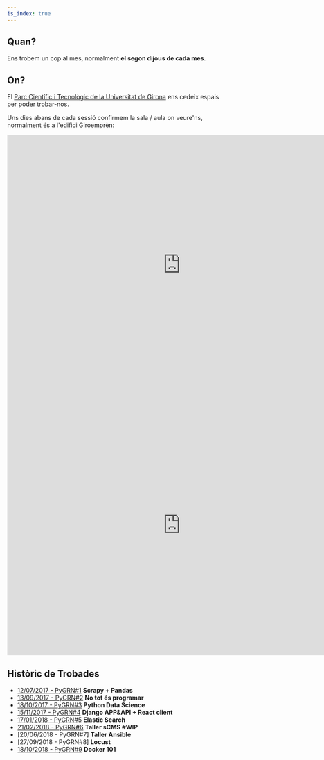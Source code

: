 ```yaml
---
is_index: true
---
```


## Quan?

Ens trobem un cop al mes, normalment **el segon dijous de cada mes**.

## On?

El [Parc Científic i Tecnològic de la Universitat de Girona](http://www.parcudg.com/) ens cedeix espais per poder trobar-nos.

Uns dies abans de cada sessió confirmem la sala / aula on veure'ns, normalment és a l'edifici Giroemprèn:

<iframe src="https://www.google.com/maps/embed?pb=!4v1544385083389!6m8!1m7!1serdMSwurUwtDDw0OHbjwKw!2m2!1d41.9665211632565!2d2.836472314698719!3f20.7068972688427!4f2.078120628867566!5f0.7820865974627469" width="800" height="600" frameborder="0" style="border:0" allowfullscreen></iframe>

<iframe src="https://www.google.com/maps/embed?pb=!1m14!1m8!1m3!1d1134.542114792962!2d2.836455385375202!3d41.967031868387814!3m2!1i1024!2i768!4f13.1!3m3!1m2!1s0x0%3A0x9538de9e51fb6f9c!2sParc+Cient%C3%ADfic+i+Tecnol%C3%B2gic+de+la+UdG!5e0!3m2!1sca!2ses!4v1544384427068" width="800" height="600" frameborder="0" style="border:0" allowfullscreen></iframe>

## Històric de Trobades

- [12/07/2017 - PyGRN#1](https://github.com/pygrn/xerrades/tree/master/xerrades/2017/20170712) **Scrapy + Pandas**
- [13/09/2017 - PyGRN#2](https://github.com/pygrn/xerrades/tree/master/xerrades/2017/20170913) **No tot és programar**
- [18/10/2017 - PyGRN#3](https://github.com/pygrn/xerrades/tree/master/xerrades/2017/20171018) **Python Data Science**
- [15/11/2017 - PyGRN#4](https://github.com/pygrn/xerrades/tree/master/xerrades/2017/20171115) **Django APP&API + React client**
- [17/01/2018 - PyGRN#5](https://github.com/pygrn/xerrades/tree/master/xerrades/2018/20180117) **Elastic Search**
- [21/02/2018 - PyGRN#6](https://github.com/pygrn/xerrades/tree/master/xerrades/2018/20180221) **Taller sCMS #WIP**
- [20/06/2018 - PyGRN#7] **Taller Ansible**
- [27/09/2018 - PyGRN#8] **Locust**
- [18/10/2018 - PyGRN#9](https://github.com/pygrn/xerrades/tree/master/xerrades/2018/20181018) **Docker 101**

